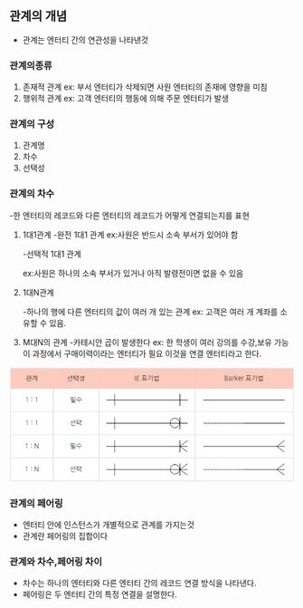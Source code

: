 ## 관계의 개념

- 관계는 엔터티 간의 연관성을 나타낸것

### 관계의종류

1. 존재적 관계
   ex: 부서 엔터티가 삭제되면 사원 엔터티의 존재에 영향을 미침
2. 행위적 관계
   ex: 고객 엔터티의 행동에 의해 주문 엔터티가 발생

### 관계의 구성

1. 관계명
2. 차수
3. 선택성

### 관계의 차수

-한 엔터티의 레코드와 다른 엔터티의 레코드가 어떻게 연결되는지를 표현

1. 1대1관계
   -완전 1대1 관계
   ex:사원은 반드시 소속 부서가 있어야 함

   -선택적 1대1 관계

   ex:사원은 하나의 소속 부서가 있거나 아직 발령전이면 없을 수 있음

2. 1대N관계

   -하나의 행에 다른 엔터티의 값이 여러 개 있는 관계
   ex: 고객은 여러 개 계좌를 소유할 수 있음.

3. M대N의 관계
   -카테시안 곱이 발생한다
   ex: 한 학생이 여러 강의를 수강,보유 가능
   이 과정에서 구매이력이라는 엔터티가 필요 이것을 연결 엔터티라고 한다.

![sqld관계표기법.png](SQLDimg%2Fsqld%EA%B4%80%EA%B3%84%ED%91%9C%EA%B8%B0%EB%B2%95.png)

### 관계의 페어링

- 엔터티 안에 인스턴스가 개별적으로 관계를 가지는것
- 관계란 페어링의 집합이다

### 관계와 차수,페어링 차이

- 차수는 하나의 엔터티와 다른 엔터티 간의 레코드 연결 방식을 나타낸다.
- 페어링은 두 엔터티 간의 특정 연결을 설명한다.